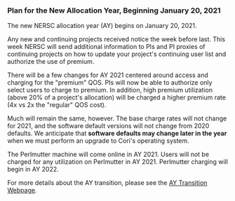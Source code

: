 ### Plan for the New Allocation Year, Beginning January 20, 2021

The new NERSC allocation year (AY) begins on January 20, 2021.

Any new and continuing projects received notice the week before last. This week
NERSC will send additional information to PIs and PI proxies of continuing 
projects on how to update your project's continuing user list and authorize the 
use of premium.

There will be a few changes for AY 2021 centered around access and charging for 
the "premium" QOS. PIs will now be able to authorize only select users to charge
to premium. In addition, high premium utilization (above 20% of a project's
allocation) will be charged a higher premium rate (4x vs 2x the "regular" QOS
cost).

Much will remain the same, however. The base charge rates will not change for
2021, and the software default versions will not change from 2020 defaults. We
anticipate that **software defaults may change later in the year** when we must
perform an upgrade to Cori's operating system.

The Perlmutter machine will come online in AY 2021. Users will not be charged 
for any utilization on Perlmutter in AY 2021. Perlmutter charging will begin in 
AY 2022.

For more details about the AY transition, please see the [AY Transition
Webpage](https://www.nersc.gov/news-publications/announcements/allocation-year-transition-2020-to-2021/).
